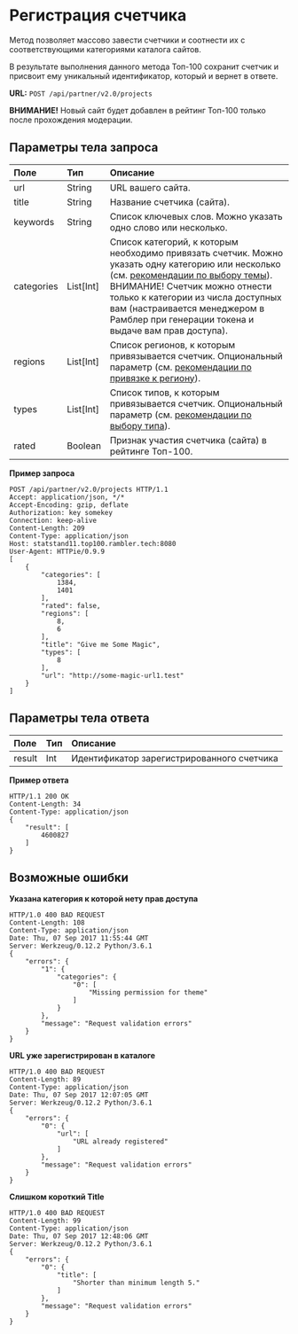 # Регистрация счетчика

Метод позволяет массово завести счетчики и соотнести их с соответствующими категориями каталога сайтов.

В результате выполнения данного метода Топ-100 сохранит счетчик и присвоит ему уникальный идентификатор, который и вернет в ответе.

**URL:** `POST /api/partner/v2.0/projects`

**ВНИМАНИЕ!** Новый сайт будет добавлен в рейтинг Топ-100 только после прохождения модерации.

## Параметры тела запроса <a id="-6"></a>

| **Поле** | **Тип** | **Описание** |
| :--- | :--- | :--- |
| url | String | URL вашего сайта. |
| title | String | Название счетчика \(сайта\). |
| keywords | String | Список ключевых слов. Можно указать одно слово или несколько. |
| categories | List\[Int\] | Список категорий, к которым необходимо привязать счетчик. Можно указать одну категорию или несколько \(см. [рекомендации по выбору темы](http://help.rambler.ru/top100/top100-faq/1525/)\). ВНИМАНИЕ! Счетчик можно отнести только к категории из числа доступных вам \(настраивается менеджером в Рамблер при генерации токена и выдаче вам прав доступа\). |
| regions | List\[Int\] | Список регионов, к которым привязывается счетчик. Опциональный параметр \(см. [рекомендации по привязке к региону](http://help.rambler.ru/top100/top100-faq/1346/)\). |
| types | List\[Int\] | Список типов, к которым привязывается счетчик. Опциональный параметр \(см. [рекомендации по выбору типа](http://help.rambler.ru/top100/top100-faq/1526/)\). |
| rated | Boolean | Признак участия счетчика \(сайта\) в рейтинге Топ-100. |

**Пример запроса**

```text
POST /api/partner/v2.0/projects HTTP/1.1
Accept: application/json, */*
Accept-Encoding: gzip, deflate
Authorization: key somekey
Connection: keep-alive
Content-Length: 209
Content-Type: application/json
Host: statstand11.top100.rambler.tech:8080
User-Agent: HTTPie/0.9.9
[
    {
        "categories": [
            1384,
            1401
        ],
        "rated": false,
        "regions": [
            8,
            6
        ],
        "title": "Give me Some Magic",
        "types": [
            8
        ],
        "url": "http://some-magic-url1.test"
    }
]
```

## Параметры тела ответа <a id="-7"></a>

| **Поле** | **Тип** | **Описание** |
| :--- | :--- | :--- |
| result | Int | Идентификатор зарегистрированного счетчика |

**Пример ответа**

```text
HTTP/1.1 200 OK
Content-Length: 34
Content-Type: application/json
{
    "result": [
        4600827
    ]
}
```

## Возможные ошибки <a id="-8"></a>

**Указана категория к которой нету прав доступа**

```text
HTTP/1.0 400 BAD REQUEST
Content-Length: 108
Content-Type: application/json
Date: Thu, 07 Sep 2017 11:55:44 GMT
Server: Werkzeug/0.12.2 Python/3.6.1
{
    "errors": {
        "1": {
            "categories": {
                "0": [
                    "Missing permission for theme"
                ]
            }
        },
        "message": "Request validation errors"
    }
}
```

**URL уже зарегистрирован в каталоге**

```text
HTTP/1.0 400 BAD REQUEST
Content-Length: 89
Content-Type: application/json
Date: Thu, 07 Sep 2017 12:07:05 GMT
Server: Werkzeug/0.12.2 Python/3.6.1
{
    "errors": {
        "0": {
            "url": [
                "URL already registered"
            ]
        },
        "message": "Request validation errors"
    }
}
```

**Слишком короткий Title**

```text
HTTP/1.0 400 BAD REQUEST
Content-Length: 99
Content-Type: application/json
Date: Thu, 07 Sep 2017 12:48:06 GMT
Server: Werkzeug/0.12.2 Python/3.6.1
{
    "errors": {
        "0": {
            "title": [
                "Shorter than minimum length 5."
            ]
        },
        "message": "Request validation errors"
    }
}
```

